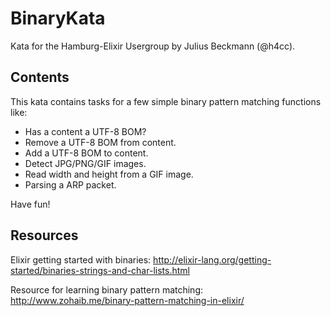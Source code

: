 # BinaryKata

Kata for the Hamburg-Elixir Usergroup by Julius Beckmann (@h4cc).

## Contents

This kata contains tasks for a few simple binary pattern matching functions like:

* Has a content a UTF-8 BOM?
* Remove a UTF-8 BOM from content.
* Add a UTF-8 BOM to content.
* Detect JPG/PNG/GIF images.
* Read width and height from a GIF image.
* Parsing a ARP packet.

Have fun!

## Resources

Elixir getting started with binaries: http://elixir-lang.org/getting-started/binaries-strings-and-char-lists.html

Resource for learning binary pattern matching:  http://www.zohaib.me/binary-pattern-matching-in-elixir/

